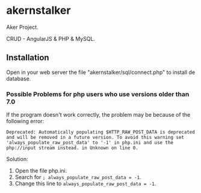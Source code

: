 # akernstalker
Aker Project.

CRUD - AngularJS & PHP & MySQL.

## Installation

Open in your web server the file "akernstalker/sql/connect.php" to install de database.

### Possible Problems for php users who use versions older than 7.0
 
If the program doesn't work correctly, the problem may be because of the following error:

`Deprecated: Automatically populating $HTTP_RAW_POST_DATA is deprecated and will be removed in a future version. To avoid this warning set 'always_populate_raw_post_data' to '-1' in php.ini and use the php://input stream instead. in Unknown on line 0.`

Solution:
  1. Open the file php.ini.
  1. Search for `; always_populate_raw_post_data = -1`.
  1. Change this line to `always_populate_raw_post_data = -1`.



